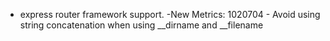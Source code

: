 - express router framework support.
-New Metrics:
1020704 - Avoid using string concatenation when using __dirname and __filename